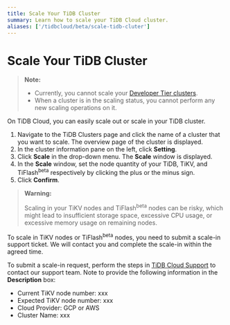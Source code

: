 ```yaml
---
title: Scale Your TiDB Cluster
summary: Learn how to scale your TiDB Cloud cluster.
aliases: ['/tidbcloud/beta/scale-tidb-cluter']
---
```


# Scale Your TiDB Cluster

> **Note:**
>
> - Currently, you cannot scale your [Developer Tier clusters](/cloud/select-cluster-tier.md#developer-tier).
> - When a cluster is in the scaling status, you cannot perform any new scaling operations on it.

On TiDB Cloud, you can easily scale out or scale in your TiDB cluster.

1. Navigate to the TiDB Clusters page and click the name of a cluster that you want to scale. The overview page of the cluster is displayed.
2. In the cluster information pane on the left, click **Setting**.
3. Click **Scale** in the drop-down menu. The **Scale** window is displayed.
4. In the **Scale** window, set the node quantity of your TiDB, TiKV, and TiFlash<sup>beta</sup> respectively by clicking the plus or the minus sign.
5. Click **Confirm**.

> **Warning:**
>
> Scaling in your TiKV nodes and TiFlash<sup>beta</sup> nodes can be risky, which might lead to insufficient storage space, excessive CPU usage, or excessive memory usage on remaining nodes.

To scale in TiKV nodes or TiFlash<sup>beta</sup> nodes, you need to submit a scale-in support ticket. We will contact you and complete the scale-in within the agreed time.

To submit a scale-in request, perform the steps in [TiDB Cloud Support](/cloud/tidb-cloud-support.md) to contact our support team. Note to provide the following information in the **Description** box:

- Current TiKV node number: xxx
- Expected TiKV node number: xxx
- Cloud Provider: GCP or AWS
- Cluster Name: xxx
